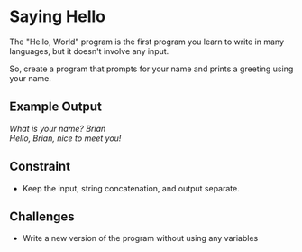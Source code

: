 # Saying Hello

The "Hello, World" program is the first program you learn
to write in many languages, but it doesn't involve any input.

So, create a program that  prompts for your name and prints a greeting using your name.

## Example Output

*What is your name? Brian*  
*Hello, Brian, nice to meet you!*

## Constraint

- Keep the input, string concatenation, and output separate.

## Challenges

- Write a new version of the program without using any variables
